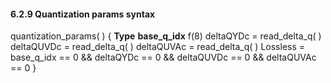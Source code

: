 #### 6.2.9 Quantization params syntax

<div class="syntax">
quantization_params( ) {                                              <b>Type</b>
    <b>base_q_idx</b>                                                        f(8)
    deltaQYDc = read_delta_q( )
    deltaQUVDc = read_delta_q( )
    deltaQUVAc = read_delta_q( )
    Lossless = base_q_idx == 0 && deltaQYDc == 0
                               && deltaQUVDc == 0 && deltaQUVAc == 0
}

</div>
